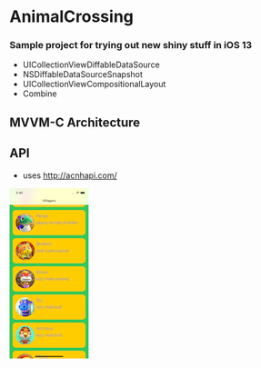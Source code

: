 #  AnimalCrossing

### Sample project for trying out new shiny stuff in iOS 13
- UICollectionViewDiffableDataSource
- NSDiffableDataSourceSnapshot
- UICollectionViewCompositionalLayout
- Combine

## MVVM-C Architecture

## API
- uses http://acnhapi.com/ 

![screenshot](https://raw.githubusercontent.com/acicartagena/Animal-Crossing/main/Classic/screenshot.png)


